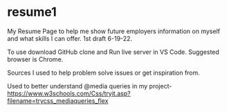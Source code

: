 # resume1

My Resume Page to help me show future employers information on myself and what skills I can offer. 1st draft 6-19-22.

To use download GitHub clone and Run live server in VS Code. Suggested browser is Chrome.

Sources I used to help problem solve issues or get inspiration from.

Used to better understand @media queries in my project-
https://www.w3schools.com/Css/tryit.asp?filename=trycss_mediaqueries_flex
